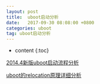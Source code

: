 ```yaml
---
layout: post
title:  uboot启动分析
date:   2017-09-30 08:08:00 +0800
categories: uboot
tag: uboot启动分析
---
```


* content
{:toc}



[2014.4新版uboot启动流程分析](http://blog.csdn.net/skyflying2012/article/details/25804209)

[uboot的relocation原理详细分析](http://blog.csdn.net/skyflying2012/article/details/37660265)
